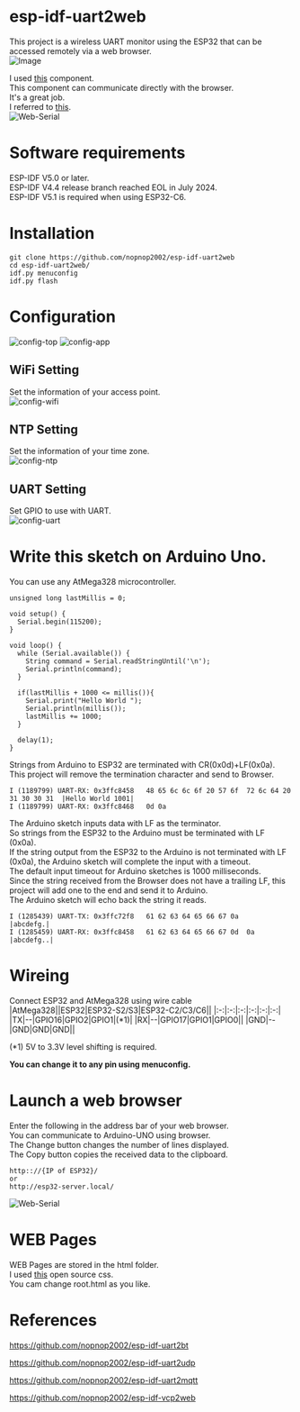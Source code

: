# esp-idf-uart2web
This project is a wireless UART monitor using the ESP32 that can be accessed remotely via a web browser.   
![Image](https://github.com/user-attachments/assets/1cdf6361-3f1f-4f98-a433-56c7b6a257b3)   

I used [this](https://github.com/Molorius/esp32-websocket) component.   
This component can communicate directly with the browser.   
It's a great job.   
I referred to [this](https://github.com/ayushsharma82/WebSerial).   
![Web-Serial](https://user-images.githubusercontent.com/6020549/204442158-0e8e1b11-caa8-4937-b830-99d331ca3fa6.jpg)   

# Software requirements
ESP-IDF V5.0 or later.   
ESP-IDF V4.4 release branch reached EOL in July 2024.   
ESP-IDF V5.1 is required when using ESP32-C6.   

# Installation
```
git clone https://github.com/nopnop2002/esp-idf-uart2web
cd esp-idf-uart2web/
idf.py menuconfig
idf.py flash
```

# Configuration
![config-top](https://user-images.githubusercontent.com/6020549/164256546-da988299-c0ff-41e0-8c5a-45cdd11f9fe7.jpg)
![config-app](https://user-images.githubusercontent.com/6020549/164256573-1e6fc379-699a-4464-a93d-70160fe2a0b0.jpg)

## WiFi Setting
Set the information of your access point.   
![config-wifi](https://user-images.githubusercontent.com/6020549/164256660-c2def5c5-d524-483b-885a-fa8f32e9b471.jpg)

## NTP Setting
Set the information of your time zone.   
![config-ntp](https://user-images.githubusercontent.com/6020549/164256796-cf851736-2a8e-400f-b809-992aa2ff867e.jpg)

## UART Setting
Set GPIO to use with UART.   
![config-uart](https://user-images.githubusercontent.com/6020549/164256738-0f59817b-0deb-41b5-a4e5-379cbe3c2574.jpg)

# Write this sketch on Arduino Uno.   
You can use any AtMega328 microcontroller.   
```
unsigned long lastMillis = 0;

void setup() {
  Serial.begin(115200);
}

void loop() {
  while (Serial.available()) {
    String command = Serial.readStringUntil('\n');
    Serial.println(command);
  }

  if(lastMillis + 1000 <= millis()){
    Serial.print("Hello World ");
    Serial.println(millis());
    lastMillis += 1000;
  }

  delay(1);
}
```

Strings from Arduino to ESP32 are terminated with CR(0x0d)+LF(0x0a).   
This project will remove the termination character and send to Browser.   
```
I (1189799) UART-RX: 0x3ffc8458   48 65 6c 6c 6f 20 57 6f  72 6c 64 20 31 30 30 31  |Hello World 1001|
I (1189799) UART-RX: 0x3ffc8468   0d 0a
```

The Arduino sketch inputs data with LF as the terminator.   
So strings from the ESP32 to the Arduino must be terminated with LF (0x0a).   
If the string output from the ESP32 to the Arduino is not terminated with LF (0x0a), the Arduino sketch will complete the input with a timeout.   
The default input timeout for Arduino sketches is 1000 milliseconds.   
Since the string received from the Browser does not have a trailing LF, this project will add one to the end and send it to Arduino.   
The Arduino sketch will echo back the string it reads.   
```
I (1285439) UART-TX: 0x3ffc72f8   61 62 63 64 65 66 67 0a                           |abcdefg.|
I (1285459) UART-RX: 0x3ffc8458   61 62 63 64 65 66 67 0d  0a                       |abcdefg..|
```

# Wireing
Connect ESP32 and AtMega328 using wire cable   
|AtMega328||ESP32|ESP32-S2/S3|ESP32-C2/C3/C6||
|:-:|:-:|:-:|:-:|:-:|:-:|
|TX|--|GPIO16|GPIO2|GPIO1|(*1)|
|RX|--|GPIO17|GPIO1|GPIO0||
|GND|--|GND|GND|GND||

(*1) 5V to 3.3V level shifting is required.   

__You can change it to any pin using menuconfig.__   


# Launch a web browser   
Enter the following in the address bar of your web browser.   
You can communicate to Arduino-UNO using browser.   
The Change button changes the number of lines displayed.   
The Copy button copies the received data to the clipboard.   
```
http:://{IP of ESP32}/
or
http://esp32-server.local/
```

![Web-Serial](https://user-images.githubusercontent.com/6020549/204442158-0e8e1b11-caa8-4937-b830-99d331ca3fa6.jpg)

# WEB Pages
WEB Pages are stored in the html folder.   
I used [this](https://bulma.io/) open source css.   
You cam change root.html as you like.   

# References

https://github.com/nopnop2002/esp-idf-uart2bt

https://github.com/nopnop2002/esp-idf-uart2udp

https://github.com/nopnop2002/esp-idf-uart2mqtt

https://github.com/nopnop2002/esp-idf-vcp2web


